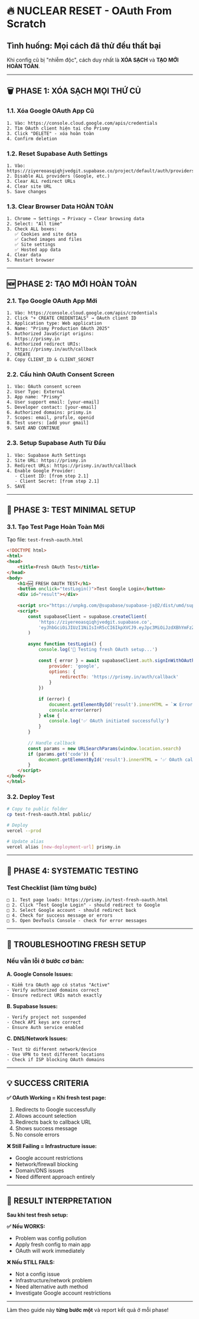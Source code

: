 # 🔥 NUCLEAR RESET - OAuth From Scratch

## Tình huống: Mọi cách đã thử đều thất bại

Khi config cũ bị "nhiễm độc", cách duy nhất là **XÓA SẠCH** và **TẠO MỚI HOÀN TOÀN**.

---

## 🗑️ PHASE 1: XÓA SẠCH MỌI THỨ CỦ

### 1.1. Xóa Google OAuth App Cũ

```
1. Vào: https://console.cloud.google.com/apis/credentials
2. Tìm OAuth client hiện tại cho Prismy
3. Click "DELETE" - xóa hoàn toàn
4. Confirm deletion
```

### 1.2. Reset Supabase Auth Settings

```
1. Vào: https://ziyereoasqiqhjvedgit.supabase.co/project/default/auth/providers
2. Disable ALL providers (Google, etc.)
3. Clear ALL redirect URLs
4. Clear site URL
5. Save changes
```

### 1.3. Clear Browser Data HOÀN TOÀN

```
1. Chrome → Settings → Privacy → Clear browsing data
2. Select: "All time"
3. Check ALL boxes:
   ✅ Cookies and site data
   ✅ Cached images and files
   ✅ Site settings
   ✅ Hosted app data
4. Clear data
5. Restart browser
```

---

## 🆕 PHASE 2: TẠO MỚI HOÀN TOÀN

### 2.1. Tạo Google OAuth App Mới

```
1. Vào: https://console.cloud.google.com/apis/credentials
2. Click "+ CREATE CREDENTIALS" → OAuth client ID
3. Application type: Web application
4. Name: "Prismy Production OAuth 2025"
5. Authorized JavaScript origins:
   https://prismy.in
6. Authorized redirect URIs:
   https://prismy.in/auth/callback
7. CREATE
8. Copy CLIENT_ID & CLIENT_SECRET
```

### 2.2. Cấu hình OAuth Consent Screen

```
1. Vào: OAuth consent screen
2. User Type: External
3. App name: "Prismy"
4. User support email: [your-email]
5. Developer contact: [your-email]
6. Authorized domains: prismy.in
7. Scopes: email, profile, openid
8. Test users: [add your gmail]
9. SAVE AND CONTINUE
```

### 2.3. Setup Supabase Auth Từ Đầu

```
1. Vào: Supabase Auth Settings
2. Site URL: https://prismy.in
3. Redirect URLs: https://prismy.in/auth/callback
4. Enable Google Provider:
   - Client ID: [from step 2.1]
   - Client Secret: [from step 2.1]
5. SAVE
```

---

## 🧪 PHASE 3: TEST MINIMAL SETUP

### 3.1. Tạo Test Page Hoàn Toàn Mới

Tạo file: `test-fresh-oauth.html`

```html
<!DOCTYPE html>
<html>
<head>
    <title>Fresh OAuth Test</title>
</head>
<body>
    <h1>🆕 FRESH OAUTH TEST</h1>
    <button onclick="testLogin()">Test Google Login</button>
    <div id="result"></div>
    
    <script src="https://unpkg.com/@supabase/supabase-js@2/dist/umd/supabase.js"></script>
    <script>
        const supabaseClient = supabase.createClient(
            'https://ziyereoasqiqhjvedgit.supabase.co',
            'eyJhbGciOiJIUzI1NiIsInR5cCI6IkpXVCJ9.eyJpc3MiOiJzdXBhYmFzZSIsInJlZiI6InppeWVyZW9hc3FpcWhqdmVkZ2l0Iiwicm9sZSI6ImFub24iLCJpYXQiOjE3NTA1OTE3ODUsImV4cCI6MjA2NjE2Nzc4NX0.fnoWBmvKf8L7dFe3sHHOQKvoGINwHmWdMvgpeli8vuk'
        )
        
        async function testLogin() {
            console.log('🧪 Testing fresh OAuth setup...')
            
            const { error } = await supabaseClient.auth.signInWithOAuth({
                provider: 'google',
                options: {
                    redirectTo: 'https://prismy.in/auth/callback'
                }
            })
            
            if (error) {
                document.getElementById('result').innerHTML = `❌ Error: ${error.message}`
                console.error(error)
            } else {
                console.log('✅ OAuth initiated successfully')
            }
        }
        
        // Handle callback
        const params = new URLSearchParams(window.location.search)
        if (params.get('code')) {
            document.getElementById('result').innerHTML = '✅ OAuth callback received!'
        }
    </script>
</body>
</html>
```

### 3.2. Deploy Test

```bash
# Copy to public folder
cp test-fresh-oauth.html public/

# Deploy
vercel --prod

# Update alias
vercel alias [new-deployment-url] prismy.in
```

---

## 🎯 PHASE 4: SYSTEMATIC TESTING

### Test Checklist (làm từng bước)

```
□ 1. Test page loads: https://prismy.in/test-fresh-oauth.html
□ 2. Click "Test Google Login" - should redirect to Google
□ 3. Select Google account - should redirect back
□ 4. Check for success message or errors
□ 5. Open DevTools Console - check for error messages
```

---

## 🚨 TROUBLESHOOTING FRESH SETUP

### Nếu vẫn lỗi ở bước cơ bản:

**A. Google Console Issues:**
```
- Kiểm tra OAuth app có status "Active"
- Verify authorized domains correct
- Ensure redirect URIs match exactly
```

**B. Supabase Issues:**
```
- Verify project not suspended
- Check API keys are correct
- Ensure Auth service enabled
```

**C. DNS/Network Issues:**
```
- Test từ different network/device
- Use VPN to test different locations
- Check if ISP blocking OAuth domains
```

---

## 💡 SUCCESS CRITERIA

**✅ OAuth Working = Khi fresh test page:**
1. Redirects to Google successfully
2. Allows account selection  
3. Redirects back to callback URL
4. Shows success message
5. No console errors

**❌ Still Failing = Infrastructure issue:**
- Google account restrictions
- Network/firewall blocking
- Domain/DNS issues
- Need different approach entirely

---

## 🎯 RESULT INTERPRETATION

**Sau khi test fresh setup:**

**✅ Nếu WORKS:** 
- Problem was config pollution
- Apply fresh config to main app
- OAuth will work immediately

**❌ Nếu STILL FAILS:**
- Not a config issue
- Infrastructure/network problem  
- Need alternative auth method
- Investigate Google account restrictions

---

Làm theo guide này **từng bước một** và report kết quả ở mỗi phase!